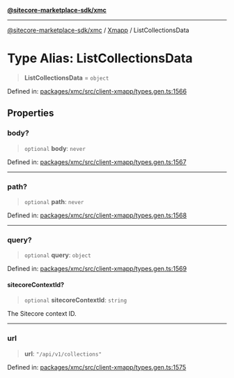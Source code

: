 [**@sitecore-marketplace-sdk/xmc**](../../../../README.md)

***

[@sitecore-marketplace-sdk/xmc](../../../../README.md) / [Xmapp](../README.md) / ListCollectionsData

# Type Alias: ListCollectionsData

> **ListCollectionsData** = `object`

Defined in: [packages/xmc/src/client-xmapp/types.gen.ts:1566](https://github.com/Sitecore/marketplace-sdk/blob/e3ec55ede335ad59ac5875d32f0d68c50e7bc899/packages/xmc/src/client-xmapp/types.gen.ts#L1566)

## Properties

### body?

> `optional` **body**: `never`

Defined in: [packages/xmc/src/client-xmapp/types.gen.ts:1567](https://github.com/Sitecore/marketplace-sdk/blob/e3ec55ede335ad59ac5875d32f0d68c50e7bc899/packages/xmc/src/client-xmapp/types.gen.ts#L1567)

***

### path?

> `optional` **path**: `never`

Defined in: [packages/xmc/src/client-xmapp/types.gen.ts:1568](https://github.com/Sitecore/marketplace-sdk/blob/e3ec55ede335ad59ac5875d32f0d68c50e7bc899/packages/xmc/src/client-xmapp/types.gen.ts#L1568)

***

### query?

> `optional` **query**: `object`

Defined in: [packages/xmc/src/client-xmapp/types.gen.ts:1569](https://github.com/Sitecore/marketplace-sdk/blob/e3ec55ede335ad59ac5875d32f0d68c50e7bc899/packages/xmc/src/client-xmapp/types.gen.ts#L1569)

#### sitecoreContextId?

> `optional` **sitecoreContextId**: `string`

The Sitecore context ID.

***

### url

> **url**: `"/api/v1/collections"`

Defined in: [packages/xmc/src/client-xmapp/types.gen.ts:1575](https://github.com/Sitecore/marketplace-sdk/blob/e3ec55ede335ad59ac5875d32f0d68c50e7bc899/packages/xmc/src/client-xmapp/types.gen.ts#L1575)
